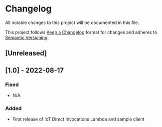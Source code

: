# Changelog

All notable changes to this project will be documented in this file.

This project follows [Keep a Changelog](https://keepachangelog.com/en/1.0.0/) format for changes and adheres to [Semantic Versioning](https://semver.org/spec/v2.0.0.html).

## [Unreleased]

## [1.0] - 2022-08-17

### Fixed

* N/A

### Added

* First release of IoT Direct Invocations Lambda and sample client